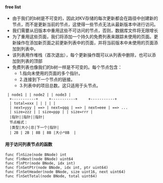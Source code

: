 #### free list

- 由于我们的b树是不可变的，因此对KV存储的每次更新都会在路径中创建新的节点，而不是更新当前的节点，这使得一些节点无法从最新版本中进行访问。
- 我们需要从旧版本中重用这些不可访问的节点，否则，数据库文件将无限增长
- 为了重用这些页面，我们将添加一个持久的免费列表来跟踪未使用的页面。更新操作在添加新页面之前更新列表中的页面，并将当前版本中未使用的页面添加到列表中。
- 该列表用作堆栈（首次退出），每个更新操作既可以从列表中删除，也可以添加到列表的顶部
- 免费列表也像我们的b树一样是不可变的。每个节点包含：
  - 1.指向未使用的页面的多个指针。
  - 2.连接到下一个节点的链接。
  - 3.列表中的项目总数。这只适用于头节点。
```shell
 | node1 | | node2 | | node3 |
  +-----------+     +-----------+     +-----------+
  | total=xxx | | | | |
  | next=yyy | ==> | next=qqq | ==> | next=eee | ==> ...
  | size=zzz | | size=ppp | | size=rrr |
  |指针||指针||指针|
  节点格式：
  |类型|大小|总|下一个|指针|
  | 2B | 2B | 8B | 8B |大小*8B  |
```

#### 用于访问列表节点的函数
```shell
func flnSize(node BNode) int
func flnNext(node BNode) uint64
func flnPtr(node BNode, idx int)
func flnSetPtr(node BNode, idx int, ptr uint64)
func flnSetHeader(node BNode, size uint16, next uint64)
func flnSetTotal(node BNode, total uint64)
```